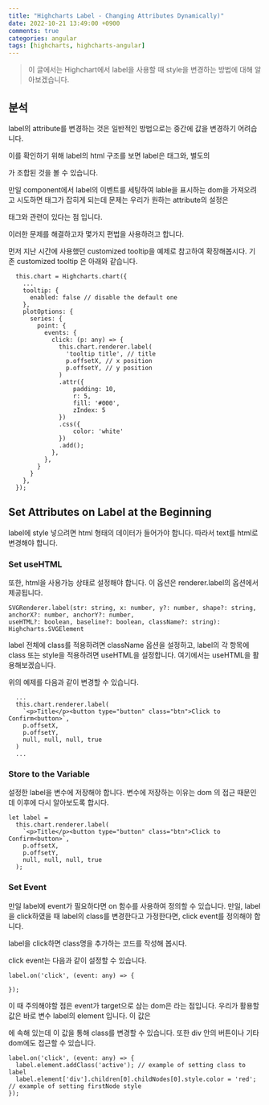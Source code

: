 ```yaml
---
title: "Highcharts Label - Changing Attributes Dynamically)"
date: 2022-10-21 13:49:00 +0900
comments: true
categories: angular
tags: [highcharts, highcharts-angular]
---
```


> 이 글에서는 Highchart에서 label을 사용할 때 style을 변경하는 방법에 대해 알아보겠습니다.


## 분석
label의 attribute를 변경하는 것은 일반적인 방법으로는 중간에 값을 변경하기 어려습니다.

이를 확인하기 위해 label의 html 구조를 보면 label은 <g>태그와, 별도의 <div>가 조합된 것을 볼 수 있습니다.

만일 component에서 label의 이벤트를 세팅하여 lable을 표시하는 dom을 가져오려고 시도하면 <g> 태그가 잡히게 되는데
문제는 우리가 원하는 attribute의 설정은 <div> 태그와 관련이 있다는 점 입니다.

이러한 문제를 해결하고자 몇가지 편법을 사용하려고 합니다.

먼저 지난 시간에 사용했던 customized tooltip을 예제로 참고하여 확장해봅시다.
기존 customized tooltip 은 아래와 같습니다.

```tsx
  this.chart = Highcharts.chart({
    ...
    tooltip: {
      enabled: false // disable the default one
    },
    plotOptions: {
      series: {
        point: {
          events: {
            click: (p: any) => {
              this.chart.renderer.label(
                'tooltip title', // title
                p.offsetX, // x position
                p.offsetY, // y position
              )
              .attr({
                  padding: 10,
                  r: 5,
                  fill: '#000',
                  zIndex: 5
              })
              .css({
                  color: 'white'
              })
              .add();
            },
          },
        }
      }
    },
  });
```

## Set Attributes on Label at the Beginning
label에 style 넣으려면 html 형태의 데이터가 들어가야 합니다.
따라서 text를 html로 변경해야 합니다.

### Set useHTML
또한, html을 사용가능 상태로 설정해야 합니다. 이 옵션은 renderer.label의 옵션에서 제공됩니다.
```
SVGRenderer.label(str: string, x: number, y?: number, shape?: string, anchorX?: number, anchorY?: number,
useHTML?: boolean, baseline?: boolean, className?: string): Highcharts.SVGElement
```
label 전체에 class를 적용하려면 className 옵션을 설정하고, label의 각 항목에 class 또는 style을 적용하려면 useHTML을 설정합니다.
여기에서는 useHTML을 활용해보겠습니다.

위의 예제를 다음과 같이 변경할 수 있습니다.
```tsx
  ...
  this.chart.renderer.label(
    `<p>Title</p><button type="button" class="btn">Click to Confirm<button>`,
    p.offsetX, 
    p.offsetY, 
    null, null, null, true
  )
  ...

```

### Store to the Variable
설정한 label을 변수에 저장해야 합니다.
변수에 저장하는 이유는 dom 의 접근 때문인데 이후에 다시 알아보도록 합시다.

```tsx
let label =   
  this.chart.renderer.label(
    `<p>Title</p><button type="button" class="btn">Click to Confirm<button>`,
    p.offsetX, 
    p.offsetY, 
    null, null, null, true
  );
```

### Set Event
만일 label에 event가 필요하다면 on 함수를 사용하여 정의할 수 있습니다.
만일, label을 click하였을 때 label의 class를 변경한다고 가정한다면, click event를 정의해야 합니다.

label을 click하면 class명을 추가하는 코드를 작성해 봅시다.

click event는 다음과 같이 설정할 수 있습니다.
```tsx
label.on('click', (event: any) => {

});
```

이 때 주의해야할 점은 event가 target으로 삼는 dom은 <g> 라는 점입니다. 
우리가 활용할 값은 바로 변수 label의 element 입니다. 이 값은 <div>에 속해 있는데 이 값을 통해 class를 변경할 수 있습니다.
또한 div 안의 버튼이나 기타 dom에도 접근할 수 있습니다.

```tsx
label.on('click', (event: any) => {
  label.element.addClass('active'); // example of setting class to label
  label.element['div'].children[0].childNodes[0].style.color = 'red'; // example of setting firstNode style
});
```






